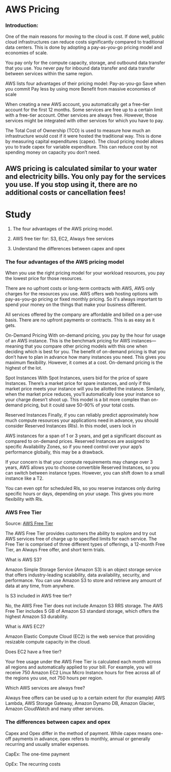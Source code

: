 # AWS Pricing

### Introduction:

One of the main reasons for moving to the cloud is cost. If done well, public cloud infrastructures can reduce costs significantly compared to traditional data centers. This is done by adopting a pay-as-you-go pricing model and economies of scale.

You pay only for the compute capacity, storage, and outbound data transfer that you use. You never pay for inbound data transfer and data transfer between services within the same region.

AWS lists four advantages of their pricing model:
Pay-as-you-go
Save when you commit
Pay less by using more
Benefit from massive economies of scale

When creating a new AWS account, you automatically get a free-tier account for the first 12 months. Some services are free up to a certain limit with a free-tier account.
Other services are always free. However, those services might be integrated with other services for which you have to pay.

The Total Cost of Ownership (TCO) is used to measure how much an infrastructure would cost if it were hosted the traditional way. This is done by measuring capital expenditures (capex). The cloud pricing model allows you to trade capex for variable expenditure. This can reduce cost by not spending money on capacity you don’t need.


## AWS pricing is calculated similar to your water and electricity bills. You only pay for the services you use. If you stop using it, there are no additional costs or cancellation fees!

# Study
1. The four advantages of the AWS pricing model.

2. AWS free tier for:
S3,
EC2,
Always free services

3. Understand the differences between capex and opex


### The four advantages of the AWS pricing model

When you use the right pricing model for your workload resources, you pay the lowest price for those resources.

There are no upfront costs or long-term contracts with AWS, AWS only charges for the resources you use. AWS offers web hosting options with pay-as-you-go pricing or fixed monthly pricing. So it's always important to spend your money on the things that make your business different.

All services offered by the company are affordable and billed on a per-use basis. There are no upfront payments or contracts. This is as easy as it gets.

On-Demand Pricing
With on-demand pricing, you pay by the hour for usage of an AWS instance. This is the benchmark pricing for AWS instances—meaning that you compare other pricing models with this one when deciding which is best for you. The benefit of on-demand pricing is that you don’t have to plan in advance how many instances you need. This gives you maximum flexibility. However, it comes at a cost. On-demand pricing is the highest of the lot.

Spot Instances
With Spot Instances, users bid for the price of spare Instances. There’s a market price for spare instances, and only if this market price meets your instance will you be allotted the instance. Similarly, when the market price reduces, you’ll automatically lose your instance so your charge doesn’t shoot up. This model is a bit more complex than on-demand pricing, but it could save 50-90% of your total costs.

Reserved Instances
Finally, if you can reliably predict approximately how much compute resources your applications need in advance, you should consider Reserved Instances (RIs). In this model, users lock in

AWS instances for a span of 1 or 3 years, and get a significant discount as compared to on-demand prices. Reserved Instances are assigned to specific Availability Zones, so if you need control over your app’s performance globally, this may be a drawback.

If your concern is that your compute requirements may change over 3 years, AWS allows you to choose convertible Reserved Instances, so you can switch between instance types. However, you can shift down to a small instance like a T2.

You can even opt for scheduled RIs, so you reserve instances only during specific hours or days, depending on your usage. This gives you more flexibility with RIs.

### AWS Free Tier

Source: 
[AWS Free Tier](https://aws.amazon.com/free/?all-free-tier.sort-by=item.additionalFields.SortRank&all-free-tier.sort-order=asc&awsf.Free%20Tier%20Categories=categories%23compute&trk=815440c9-b761-4d2b-b531-fe1ee8275a5a&sc_channel=ps&sc_campaign=acquisition&sc_medium=ACQ-P|PS-GO|Brand|Desktop|SU|Websites|EC2|BEN|EN|Text&s_kwcid=AL!4422!3!495073147331!b!!g!!%2Bfree%20%2Bec2%20%2Bhosting&ef_id=CjwKCAjw4ayUBhA4EiwATWyBrhhBmy_0DbISgV_xWCpT5sfplo_oYfAMyHjsyOl-PkjeWffqJ3ZOuxoC62sQAvD_BwE:G:s&s_kwcid=AL!4422!3!495073147331!b!!g!!%2Bfree%20%2Bec2%20%2Bhosting&awsf.Free%20Tier%20Types=*all)

The AWS Free Tier provides customers the ability to explore and try out AWS services free of charge up to specified limits for each service. The Free Tier is comprised of three different types of offerings, a 12-month Free Tier, an Always Free offer, and short term trials.

What is AWS S3?

Amazon Simple Storage Service (Amazon S3) is an object storage service that offers industry-leading scalability, data availability, security, and performance. You can use Amazon S3 to store and retrieve any amount of data at any time, from anywhere.

Is S3 included in AWS free tier?

No, the AWS Free Tier does not include Amazon S3 RRS storage. The AWS Free Tier includes 5 GB of Amazon S3 standard storage, which offers the highest Amazon S3 durability.

What is AWS EC2?

Amazon Elastic Compute Cloud (EC2) is the web service that providing resizable compute capacity in the cloud.

Does EC2 have a free tier?

Your free usage under the AWS Free Tier is calculated each month across all regions and automatically applied to your bill. For example, you will receive 750 Amazon EC2 Linux Micro Instance hours for free across all of the regions you use, not 750 hours per region.

Which AWS services are always free?

Always free offers can be used up to a certain extent for (for example) AWS Lambda, AWS Storage Gateway, Amazon Dynamo DB, Amazon Glacier, Amazon CloudWatch and many other services.

### The differences between capex and opex

Capex and Opex differ in the method of payment. While capex means one-off payments in advance, opex refers to monthly, annual or generally recurring and usually smaller expenses.

CapEx: The one-time payment

OpEx: The recurring costs
